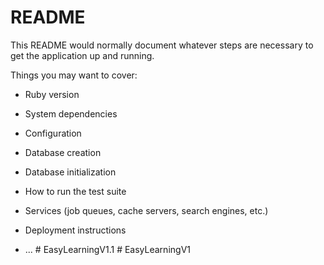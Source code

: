 # README

This README would normally document whatever steps are necessary to get the
application up and running.

Things you may want to cover:

* Ruby version

* System dependencies

* Configuration

* Database creation

* Database initialization

* How to run the test suite

* Services (job queues, cache servers, search engines, etc.)

* Deployment instructions

* ...
#   E a s y L e a r n i n g V 1 . 1  
 #   E a s y L e a r n i n g V 1  
 